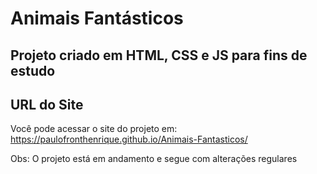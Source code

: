 # Animais Fantásticos

## Projeto criado em HTML, CSS e JS para fins de estudo

## URL do Site

Você pode acessar o site do projeto em: https://paulofronthenrique.github.io/Animais-Fantasticos/

Obs: O projeto está em andamento e segue com alterações regulares

